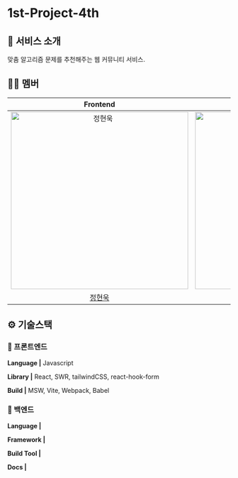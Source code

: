 # 1st-Project-4th


<div align="center">


</div>



## 💬 서비스 소개
맞춤 알고리즘 문제를 추천해주는 웹 커뮤니티 서비스.

## 🙌🏻 멤버
|                                         Frontend                                         |                                          Frontend                                          |                                          Frontend                                           |                                         Backend                                         |                                         Backend                                         |
| :--------------------------------------------------------------------------------------: | :----------------------------------------------------------------------------------------: | :----------------------------------------------------------------------------------------: | :-------------------------------------------------------------------------------------: | :-------------------------------------------------------------------------------------: |
| <img src="https://avatars.githubusercontent.com/u/68739701?v=4" width=400px alt="정현욱"/> | <img src="https://avatars.githubusercontent.com/u/110603550?v=4" width=400px alt=""/> | <img src="https://avatars.githubusercontent.com/u/113075769?v=4" width=400px alt=""/> | <img src="https://avatars.githubusercontent.com/u/63386322?v=4" width=400px alt=""> | <img src="https://avatars.githubusercontent.com/u/101933437?v=4" width=400px alt=""> | 
|                            [정현욱](https://github.com/kirschX)                             |                          [배종현](https://github.com/JongJong00)                          |                           [김세아](https://github.com/seakim-knu)                           |                           [박희민](https://github.com/heemin88)                            |                          [황효성](https://github.com/gytjd)                          | 



## ⚙️ 기술스택

### 🧷 프론트엔드

  
**Language |** Javascript

**Library |** React, SWR, tailwindCSS, react-hook-form

**Build |** MSW, Vite, Webpack, Babel


### 🧷 백엔드

  
**Language |** 

**Framework |** 

**Build Tool |** 

**Docs |** 





